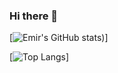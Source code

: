### Hi there 👋

<!--
**emircangun/emircangun** is a ✨ _special_ ✨ repository because its `README.md` (this file) appears on your GitHub profile.

Here are some ideas to get you started:

- 🔭 I’m currently working on ...
- 🌱 I’m currently learning ...
- 👯 I’m looking to collaborate on ...
- 🤔 I’m looking for help with ...
- 💬 Ask me about ...
- 📫 How to reach me: ...
- 😄 Pronouns: ...
- ⚡ Fun fact: ...
-->

[![Emir's GitHub stats](https://github-readme-stats.vercel.app/api?username=emircangun&show_icons=true&theme=swift))]

[![Top Langs](https://github-readme-stats.vercel.app/api/top-langs/?username=emircangun&layout=compact)]
